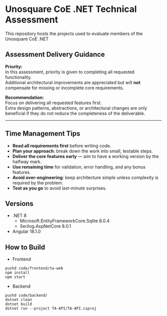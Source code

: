# Unosquare CoE .NET Technical Assessment
This repository hosts the projects used to evaluate members of the Unosquare CoE .NET

## Assessment Delivery Guidance

**Priority:**  
In this assessment, priority is given to completing all requested functionality.  
Additional architectural improvements are appreciated but will **not** compensate for missing or incomplete core requirements.

**Recommendation:**  
Focus on delivering all requested features first.  
Extra design patterns, abstractions, or architectural changes are only beneficial if they do not reduce the completeness of the deliverable.

---

## Time Management Tips

- **Read all requirements first** before writing code.
- **Plan your approach**: break down the work into small, testable steps.
- **Deliver the core features early** — aim to have a working version by the halfway mark.
- **Use remaining time** for validation, error handling, and any bonus features.
- **Avoid over-engineering**: keep architecture simple unless complexity is required by the problem.
- **Test as you go** to avoid last-minute surprises.


## Versions

- .NET 8
    - Microsoft.EntityFrameworkCore.Sqlite 8.0.4
    - Serilog.AspNetCore 8.0.1
- Angular 18.1.0

## How to Build

- Frontend

``` 
pushd code/frontend/ta-web
npm install
npm start
```

- Backend

``` 
pushd code/backend/
dotnet clean
dotnet build
dotnet run --project TA-API/TA-API.csproj
``` 